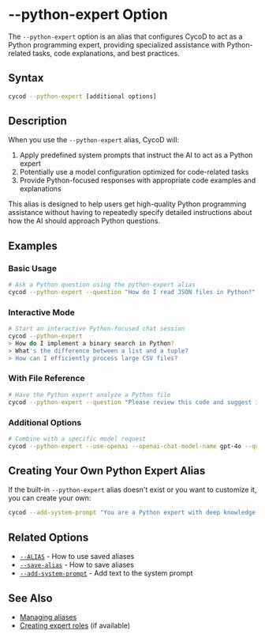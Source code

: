 # --python-expert Option

The `--python-expert` option is an alias that configures CycoD to act as a Python programming expert, providing specialized assistance with Python-related tasks, code explanations, and best practices.

## Syntax

```bash
cycod --python-expert [additional options]
```

## Description

When you use the `--python-expert` alias, CycoD will:

1. Apply predefined system prompts that instruct the AI to act as a Python expert
2. Potentially use a model configuration optimized for code-related tasks
3. Provide Python-focused responses with appropriate code examples and explanations

This alias is designed to help users get high-quality Python programming assistance without having to repeatedly specify detailed instructions about how the AI should approach Python questions.

## Examples

### Basic Usage

```bash
# Ask a Python question using the python-expert alias
cycod --python-expert --question "How do I read JSON files in Python?"
```

### Interactive Mode

```bash
# Start an interactive Python-focused chat session
cycod --python-expert
> How do I implement a binary search in Python?
> What's the difference between a list and a tuple?
> How can I efficiently process large CSV files?
```

### With File Reference

```bash
# Have the Python expert analyze a Python file
cycod --python-expert --question "Please review this code and suggest improvements" my_script.py
```

### Additional Options

```bash
# Combine with a specific model request
cycod --python-expert --use-openai --openai-chat-model-name gpt-4o --question "Explain Python decorators"
```

## Creating Your Own Python Expert Alias

If the built-in `--python-expert` alias doesn't exist or you want to customize it, you can create your own:

```bash
cycod --add-system-prompt "You are a Python expert with deep knowledge of the language, standard library, and ecosystem. Always provide practical code examples that follow PEP 8 style guidelines. Explain concepts clearly as if teaching an intermediate programmer." --save-alias python-expert
```

## Related Options

- [`--ALIAS`](/reference/cli/options/alias.md) - How to use saved aliases
- [`--save-alias`](/reference/cli/options/save-alias.md) - How to save aliases
- [`--add-system-prompt`](/reference/cli/options/add-system-prompt.md) - Add text to the system prompt

## See Also

- [Managing aliases](/advanced/aliases.md)
- [Creating expert roles](/tutorials/expert-roles.md) (if available)